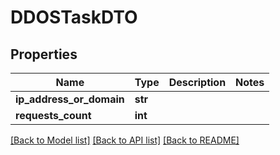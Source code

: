 # DDOSTaskDTO

## Properties
Name | Type | Description | Notes
------------ | ------------- | ------------- | -------------
**ip_address_or_domain** | **str** |  | 
**requests_count** | **int** |  | 

[[Back to Model list]](../README.md#documentation-for-models) [[Back to API list]](../README.md#documentation-for-api-endpoints) [[Back to README]](../README.md)

